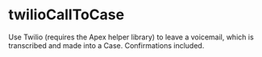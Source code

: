 twilioCallToCase
================

Use Twilio (requires the Apex helper library) to leave a voicemail, which is transcribed and made into a Case. Confirmations included.
